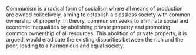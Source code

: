 
Communism is a radical form of socialism where all means of production are owned collectively, aiming to establish a classless society with common ownership of property. In theory, communism seeks to eliminate social and economic inequalities by abolishing private property and promoting common ownership of all resources. This abolition of private property, it is argued, would eradicate the existing disparities between the rich and the poor, leading to a harmonious and equal society.

